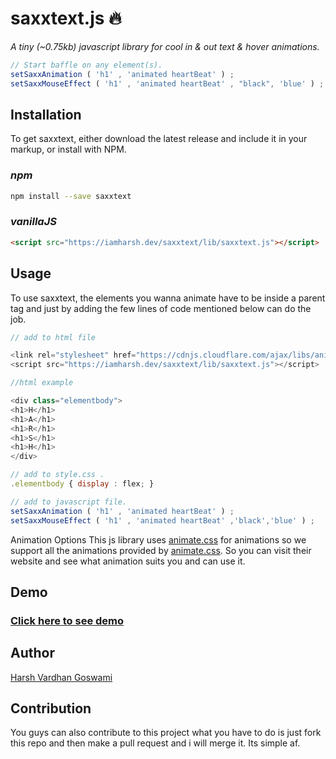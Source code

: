 # saxxtext.js :fire:
*A tiny (~0.75kb) javascript library for
cool in & out text & hover animations.*

```javascript
// Start baffle on any element(s).
setSaxxAnimation ( 'h1' , 'animated heartBeat' ) ;
setSaxxMouseEffect ( 'h1' , 'animated heartBeat' , "black", 'blue' ) ;

```

## Installation
To get saxxtext, either download the latest release and include
it in your markup, or install with NPM.
### *npm*
```sh
npm install --save saxxtext
```
### *vanillaJS*
```html
<script src="https://iamharsh.dev/saxxtext/lib/saxxtext.js"></script>
```

## Usage
To use saxxtext, the elements you wanna animate have to be inside a parent tag
and just by adding the few lines of code mentioned below can do the job.
```javascript
// add to html file

<link rel="stylesheet" href="https://cdnjs.cloudflare.com/ajax/libs/animate.css/3.7.2/animate.min.css">
<script src="https://iamharsh.dev/saxxtext/lib/saxxtext.js"></script>

//html example

<div class="elementbody">
<h1>H</h1>
<h1>A</h1>
<h1>R</h1>
<h1>S</h1>
<h1>H</h1>
</div>

// add to style.css .
.elementbody { display : flex; }

// add to javascript file.
setSaxxAnimation ( 'h1' , 'animated heartBeat' ) ;
setSaxxMouseEffect ( 'h1' , 'animated heartBeat' ,'black','blue' ) ;

```

Animation Options
This js library uses <a href='https://daneden.github.io/animate.css/'>animate.css</a> for animations so we
support all the animations provided by <a href='https://daneden.github.io/animate.css/'>animate.css</a>.
So you can visit their website and see what animation suits you and can use it.

## Demo
<h3><a href="https://saxxtext.iamharsh.dev/#demo">Click here to see demo</a><h3>

## Author
<a href='https://iamharsh.design/'>Harsh Vardhan Goswami</a>
## Contribution
You guys can also contribute to this project what you have to do is just fork this repo and then make a pull request and i will merge it. Its simple af.
